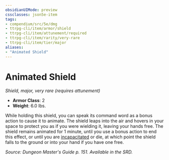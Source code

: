 ```yaml
---
obsidianUIMode: preview
cssclasses: json5e-item
tags:
- compendium/src/5e/dmg
- ttrpg-cli/item/armor/shield
- ttrpg-cli/item/attunement/required
- ttrpg-cli/item/rarity/very-rare
- ttrpg-cli/item/tier/major
aliases: 
- "Animated Shield"
---
```

# Animated Shield
*Shield, major, very rare (requires attunement)*  

- **Armor Class**: 2
- **Weight**: 6.0 lbs.

While holding this shield, you can speak its command word as a bonus action to cause it to animate. The shield leaps into the air and hovers in your space to protect you as if you were wielding it, leaving your hands free. The shield remains animated for 1 minute, until you use a bonus action to end this effect, or until you are [incapacitated](/compendium/rules/conditions.md#incapacitated) or die, at which point the shield falls to the ground or into your hand if you have one free.

*Source: Dungeon Master's Guide p. 151. Available in the SRD.*